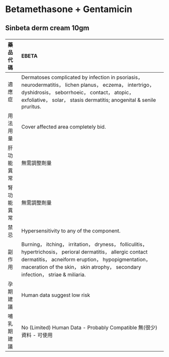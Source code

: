 # Betamethasone + Gentamicin

## Sinbeta derm cream 10gm

##### 

| 藥品代碼   | EBETA                                                                                                                                                                                                                                                   |
|:-----------|:--------------------------------------------------------------------------------------------------------------------------------------------------------------------------------------------------------------------------------------------------------|
| 適應症     | Dermatoses complicated by infection in psoriasis， neurodermatitis， lichen planus， eczema， intertrigo， dyshidrosis， seborrhoeic， contact， atopic， exfoliative， solar， stasis dermatitis; anogenital & senile pruritus.                        |
| 用法用量   | Cover affected area completely bid.                                                                                                                                                                                                                     |
| 肝功能異常 | 無需調整劑量                                                                                                                                                                                                                                            |
| 腎功能異常 | 無需調整劑量                                                                                                                                                                                                                                            |
| 禁忌       | Hypersensitivity to any of the component.                                                                                                                                                                                                               |
| 副作用     | Burning， itching， irritation， dryness， folliculitis， hypertrichosis， perioral dermatitis， allergic contact dermatitis， acneiform eruption， hypopigmentation， maceration of the skin， skin atrophy， secondary infection， striae & miliaria. |
| 孕期建議   | Human data suggest low risk                                                                                                                                                                                                                             |
| 哺乳期建議 | No (Limited) Human Data - Probably Compatible 無(很少)資料 - 可使用                                                                                                                                                                                     |

